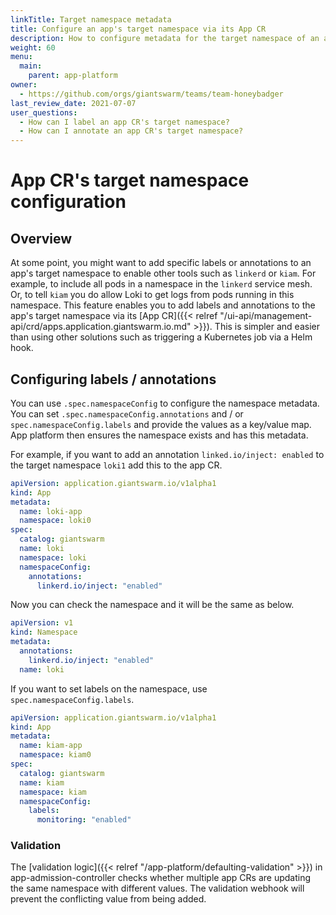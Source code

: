 ```yaml
---
linkTitle: Target namespace metadata
title: Configure an app's target namespace via its App CR
description: How to configure metadata for the target namespace of an app via its app CR. So it can be used by other tools such as service meshes.
weight: 60
menu:
  main:
    parent: app-platform
owner:
  - https://github.com/orgs/giantswarm/teams/team-honeybadger
last_review_date: 2021-07-07
user_questions:
  - How can I label an app CR's target namespace?
  - How can I annotate an app CR's target namespace?
---
```


# App CR's target namespace configuration

## Overview

At some point, you might want to add specific labels or annotations to an app's target namespace to enable other tools such as `linkerd` or `kiam`. For example, to include all pods in a namespace in the `linkerd` service mesh. Or, to tell `kiam` you do allow Loki to get logs from pods running in this namespace.
This feature enables you to add labels and annotations to the app's target namespace via its [App CR]({{< relref "/ui-api/management-api/crd/apps.application.giantswarm.io.md" >}}).
This is simpler and easier than using other solutions such as triggering a Kubernetes job via a Helm hook.

## Configuring labels / annotations

You can use `.spec.namespaceConfig` to configure the namespace metadata. You can set `.spec.namespaceConfig.annotations` and / or
`spec.namespaceConfig.labels` and provide the values as a key/value map. App platform then ensures the namespace exists and has this metadata.

For example, if you want to add an annotation `linked.io/inject: enabled` to the target namespace `loki1` add this to the app CR.

```yaml
apiVersion: application.giantswarm.io/v1alpha1
kind: App
metadata:
  name: loki-app
  namespace: loki0
spec:
  catalog: giantswarm
  name: loki
  namespace: loki
  namespaceConfig:
    annotations:
      linkerd.io/inject: "enabled"
```

Now you can check the namespace and it will be the same as below.

```yaml
apiVersion: v1
kind: Namespace
metadata:
  annotations:
    linkerd.io/inject: "enabled"
  name: loki
```

If you want to set labels on the namespace, use `spec.namespaceConfig.labels`.

```yaml
apiVersion: application.giantswarm.io/v1alpha1
kind: App
metadata:
  name: kiam-app
  namespace: kiam0
spec:
  catalog: giantswarm
  name: kiam
  namespace: kiam
  namespaceConfig:
    labels:
      monitoring: "enabled"
```

### Validation

The [validation logic]({{< relref "/app-platform/defaulting-validation" >}}) in app-admission-controller checks whether multiple app CRs are updating the same namespace
with different values. The validation webhook will prevent the conflicting value from being added.
